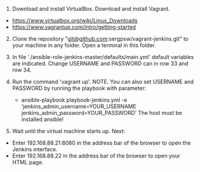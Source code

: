 1. Download and install VirtualBox. Download and install Vagrant.
 - https://www.virtualbox.org/wiki/Linux_Downloads
 - https://www.vagrantup.com/intro/getting-started

2. Clone the repository "git@github.com:sergpsw/vagrant-jenkins.git" to your machine in any folder. Open a terminal in this folder.

3. In file './ansible-role-jenkins-master/defaults/main.yml' default variables are indicated. Change USERNAME and PASSWORD can in row 33 and row 34.

4. Run the command 'vagrant up'. 
   NOTE. You can also set USERNAME and PASSWORD by running the playbook with parameter:
   - ansible-playbook playbook-jenkins.yml -e 'jenkins_admin_username=YOUR_USERNAME jenkins_admin_password=YOUR_PASSWORD'
   The host must be installed ansible!

5. Wait until the virtual machine starts up. Next:
 - Enter 192.168.88.21:8080 in the address bar of the browser to open the Jenkins interface. 
 - Enter 192.168.88.22 in the address bar of the browser to open your HTML page.
